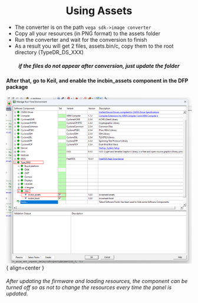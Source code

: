 # <center>Using Assets

* The converter is on the path `vega sdk->image converter`
*  Copy all your resources (in PNG format) to the assets folder
*  Run the converter and wait for the conversion to finish
*  As a result you will get 2 files, assets.bin/c, copy them to the root directory (TypeDR_DS_XXX) 
##### <center>if the files do not appear after conversion, just update the folder</center>

#### After that, go to Keil, and enable the incbin_assets component in the DFP package
![Image title](keil_update_assets.png){ align=center }

###### After updating the firmware and loading resources, the component can be turned off so as not to change the resources every time the panel is updated.